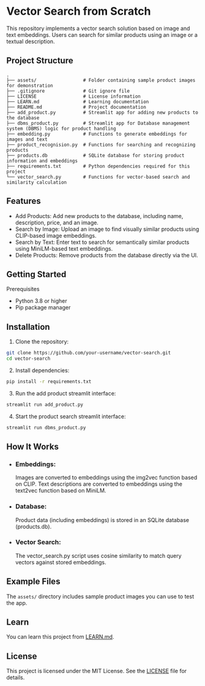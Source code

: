# Vector Search from Scratch

This repository implements a vector search solution based on image and text embeddings. Users can search for similar products using an image or a textual description.

## Project Structure

```plaintext
.
├── assets/                 # Folder containing sample product images for demonstration
├── .gitignore              # Git ignore file
├── LICENSE                 # License information
├── LEARN.md                # Learning documentation
├── README.md               # Project documentation
├── add_product.py          # Streamlit app for adding new products to the database
├── dbms_product.py         # Streamlit app for Database management system (DBMS) logic for product handling
├── embedding.py            # Functions to generate embeddings for images and text
├── product_recognision.py  # Functions for searching and recognizing products
├── products.db             # SQLite database for storing product information and embeddings
├── requirements.txt        # Python dependencies required for this project
└── vector_search.py        # Functions for vector-based search and similarity calculation
```

## Features
- Add Products: Add new products to the database, including name, description, price, and an image.
- Search by Image: Upload an image to find visually similar products using CLIP-based image embeddings.
- Search by Text: Enter text to search for semantically similar products using MiniLM-based text embeddings.
- Delete Products: Remove products from the database directly via the UI.

## Getting Started
Prerequisites
- Python 3.8 or higher
- Pip package manager

## Installation
1. Clone the repository:
```bash
git clone https://github.com/your-username/vector-search.git
cd vector-search
```

2. Install dependencies:
```bash
pip install -r requirements.txt
```

3. Run the add product streamlit interface:
```bash
streamlit run add_product.py
```

4. Start the product search streamlit interface:
```bash
streamlit run dbms_product.py
```


## How It Works

- ### Embeddings:
  Images are converted to embeddings using the img2vec function based on CLIP.
  Text descriptions are converted to embeddings using the text2vec function based on MiniLM.

- ### Database:
  Product data (including embeddings) is stored in an SQLite database (products.db).

- ### Vector Search:
  The vector_search.py script uses cosine similarity to match query vectors against stored embeddings.

## Example Files
  The `assets/` directory includes sample product images you can use to test the app.

## Learn
You can learn this project from [LEARN.md](LEARN.md).

## License
This project is licensed under the MIT License. See the [LICENSE](LICENSE) file for details.
